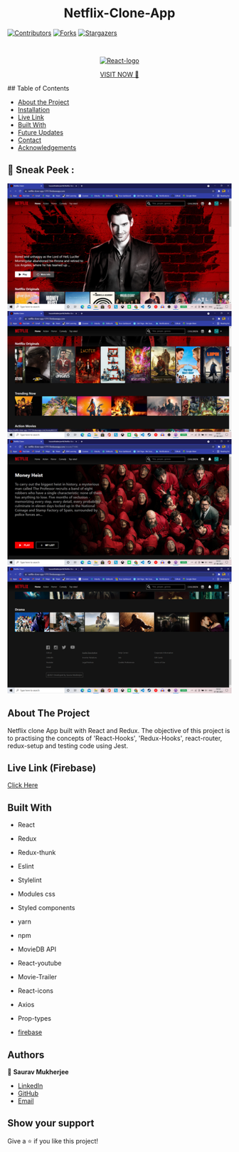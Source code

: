 <h1 align ="center">Netflix-Clone-App</h1>
<!--
*** Thanks for checking out this README Template. If you have a suggestion that would
*** make this better, please fork the repo and create a pull request or simply open
*** an issue with the tag "enhancement".
*** Thanks again! Now go create something AMAZING! :D
-->

<!-- PROJECT SHIELDS -->
<!--
*** I'm using markdown "reference style" links for readability.
*** Reference links are enclosed in brackets [ ] instead of parentheses ( ).
*** See the bottom of this document for the declaration of the reference variables
*** for contributors-url, forks-url, etc. This is an optional, concise syntax you may use.
*** https://www.markdownguide.org/basic-syntax/#reference-style-links
-->
[![Contributors][contributors-shield]][contributors-url]
[![Forks][forks-shield]][forks-url]
[![Stargazers][stars-shield]][stars-url]

<!-- PROJECT LOGO -->

<br />
<p align="center">
  <a href="https://github.com/SauravMukherjee44/Netflix-Clone.git">
    <p align="center"> <img src="https://cdn.vox-cdn.com/thumbor/Yq1Vd39jCBGpTUKHUhEx5FfxvmM=/39x0:3111x2048/1200x800/filters:focal(39x0:3111x2048)/cdn.vox-cdn.com/uploads/chorus_image/image/49901753/netflixlogo.0.0.png" alt="React-logo" height="150" width="200"> </p>
  </a>
  <p align="center">
  <a href="https://netflix-clone-app-17f17.firebaseapp.com/" target="_blank"> VISIT NOW 🚀</a>
  </p>
<!-- TABLE OF CONTENTS -->
## Table of Contents

* [About the Project](#about-the-project)
* [Installation](#installation)
* [Live Link](#Live-Link-(Netlify))
* [Built With](#built-with)
* [Future Updates](#future-updates)
* [Contact](#Authors)
* [Acknowledgements](#acknowledgements)

## 📌 Sneak Peek  :
![HOME](https://github.com/SauravMukherjee44/Netflix-Clone-App/blob/68b06e2a4ce9524a7a6ae26460650cbae55c6bc4/public/Screenshot%20(254).png)
![HOME](https://github.com/SauravMukherjee44/Netflix-Clone-App/blob/68b06e2a4ce9524a7a6ae26460650cbae55c6bc4/public/Screenshot%20(256).png)
![Shows](https://github.com/SauravMukherjee44/Netflix-Clone-App/blob/68b06e2a4ce9524a7a6ae26460650cbae55c6bc4/public/Screenshot%20(258).png)
![HOME](https://github.com/SauravMukherjee44/Netflix-Clone-App/blob/68b06e2a4ce9524a7a6ae26460650cbae55c6bc4/public/Screenshot%20(257).png)
<!-- ABOUT THE PROJECT -->
## About The Project

Netflix clone App built with React and Redux. The objective of this project is to practising the concepts of 'React-Hooks', 'Redux-Hooks', react-router, redux-setup and testing code using Jest.
## Live Link (Firebase)

[Click Here](https://netflix-clone-app-17f17.firebaseapp.com/)
  ## Built With

- React
- Redux
- Redux-thunk
- Eslint
- Stylelint
- Modules css
- Styled components
- yarn
- npm
- MovieDB API
- React-youtube
- Movie-Trailer
- React-icons
- Axios
- Prop-types
- [firebase](https://netflix-clone-app-17f17.firebaseapp.com/)

  <!-- CONTACT -->

## Authors

👤 **Saurav Mukherjee** 
    
- [LinkedIn](https://www.linkedin.com/in/sauravmukherjee44/)
- [GitHub](https://github.com/SauravMukherjee44)
- [Email](mesouravofficial@gmail.com)


## Show your support

Give a ⭐️ if you like this project!

<!-- MARKDOWN LINKS & IMAGES -->
<!-- https://www.markdownguide.org/basic-syntax/#reference-style-links -->
[contributors-shield]: https://img.shields.io/github/contributors/SauravMukherjee44/Netflix-Clone-App.svg?style=flat-square
[contributors-url]: https://github.com/SauravMukherjee44/Netflix-Clone-App/graphs/contributors
[forks-shield]: https://img.shields.io/github/forks/SauravMukherjee44/Netflix-Clone-App.svg?style=flat-square
[forks-url]: https://github.com/SauravMukherjee44/Netflix-Clone-App/network/members
[stars-shield]: https://img.shields.io/github/stars/SauravMukherjee44/Netflix-Clone-App.svg?style=flat-square
[stars-url]: https://github.com/SauravMukherjee44/Netflix-Clone-App/stargazers
